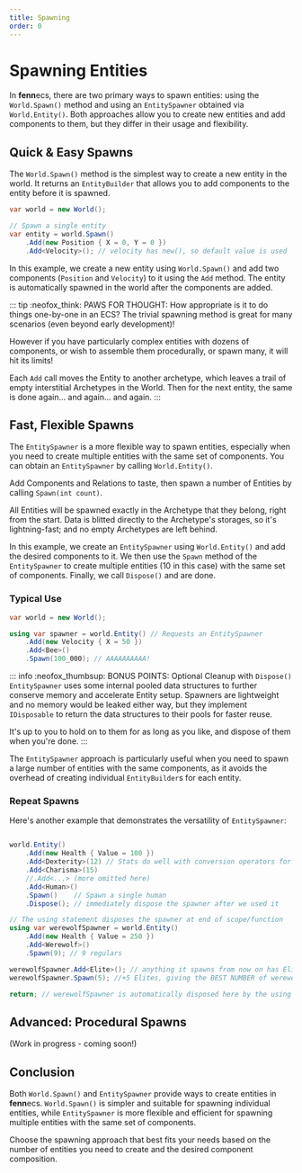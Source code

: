 ```yaml
---
title: Spawning
order: 0
---
```


# Spawning Entities

In **fenn**ecs, there are two primary ways to spawn entities: using the `World.Spawn()` method and using an `EntitySpawner` obtained via `World.Entity()`. Both approaches allow you to create new entities and add components to them, but they differ in their usage and flexibility.

## Quick & Easy Spawns

The `World.Spawn()` method is the simplest way to create a new entity in the world. It returns an `EntityBuilder` that allows you to add components to the entity before it is spawned.

```csharp
var world = new World();

// Spawn a single entity
var entity = world.Spawn()
    .Add(new Position { X = 0, Y = 0 })
    .Add<Velocity>(); // velocity has new(), so default value is used
```

In this example, we create a new entity using `World.Spawn()` and add two components (`Position` and `Velocity`) to it using the `Add` method. The entity is automatically spawned in the world after the components are added.

::: tip :neofox_think: PAWS FOR THOUGHT: How appropriate is it to do things one-by-one in an ECS?
The trivial spawning method is great for many scenarios (even beyond early development)!

However if you have particularly complex entities with dozens of components, or wish to assemble them procedurally, or spawn many, it will hit its limits!

Each `Add` call moves the Entity to another archetype, which leaves a trail of empty interstitial Archetypes in the World. Then for the next entity, the same is done again... and again... and again.
:::

## Fast, Flexible Spawns

The `EntitySpawner` is a more flexible way to spawn entities, especially when you need to create multiple entities with the same set of components. You can obtain an `EntitySpawner` by calling `World.Entity()`.

Add Components and Relations to taste, then spawn a number of Entities by calling `Spawn(int count)`.

All Entities will be spawned exactly in the Archetype that they belong, right from the start. Data is blitted directly to the Archetype's storages, so it's lightning-fast; and no empty Archetypes are left behind.

In this example, we create an `EntitySpawner` using `World.Entity()` and add the desired components to it. We then use the `Spawn` method of the `EntitySpawner` to create multiple entities (10 in this case) with the same set of components. Finally, we call `Dispose()` and are done.


### Typical Use
```csharp
var world = new World();

using var spawner = world.Entity() // Requests an EntitySpawner
    .Add(new Velocity { X = 50 })
    .Add<Bee>()
    .Spawn(100_000); // AAAAAAAAAA!
```

::: info :neofox_thumbsup: BONUS POINTS: Optional Cleanup with `Dispose()`
`EntitySpawner` uses some internal pooled data structures to further conserve memory and accelerate Entity setup. Spawners are lightweight and no memory would be leaked either way, but they implement `IDisposable` to return the data structures to their pools for faster reuse. 

It's up to you to hold on to them for as long as you like, and dispose of them when you're done.
:::


The `EntitySpawner` approach is particularly useful when you need to spawn a large number of entities with the same components, as it avoids the overhead of creating individual `EntityBuilder`s for each entity.


### Repeat Spawns
Here's another example that demonstrates the versatility of `EntitySpawner`:
```csharp

world.Entity()
    .Add(new Health { Value = 100 })
    .Add<Dexterity>(12) // Stats do well with conversion operators for int!
    .Add<Charisma>(15)
    //.Add<...> (more omitted here)
    .Add<Human>()
    .Spawn()    // Spawn a single human
    .Dispose(); // immediately dispose the spawner after we used it

// The using statement disposes the spawner at end of scope/function
using var werewolfSpawner = world.Entity()
    .Add(new Health { Value = 250 })
    .Add<Werewolf>()
    .Spawn(9); // 9 regulars

werewolfSpawner.Add<Elite>(); // anything it spawns from now on has Elite!
werewolfSpawner.Spawn(5); //+5 Elites, giving the BEST NUMBER of werewolves: 14!

return; // werewolfSpawner is automatically disposed here by the using statement.
```


## Advanced: Procedural Spawns
(Work in progress - coming soon!)

## Conclusion

Both `World.Spawn()` and `EntitySpawner` provide ways to create entities in **fenn**ecs. `World.Spawn()` is simpler and suitable for spawning individual entities, while `EntitySpawner` is more flexible and efficient for spawning multiple entities with the same set of components.

Choose the spawning approach that best fits your needs based on the number of entities you need to create and the desired component composition.
